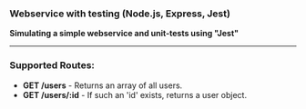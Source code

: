 ### Webservice with testing (Node.js, Express, Jest)

**Simulating a simple webservice and unit-tests using "Jest"**

---

### Supported Routes:

- **GET /users** - Returns an array of all users.
- **GET /users/:id** - If such an 'id' exists, returns a user object.
